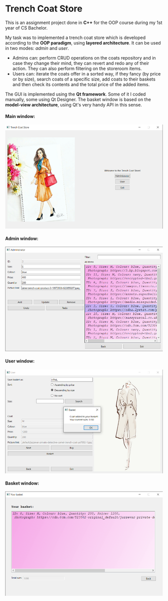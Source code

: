 # Trench Coat Store

This is an assignment project done in **C++** for the OOP course during my 1st year of CS Bachelor.

My task was to implemented a trench coat store which is developed according to the **OOP paradigm**, using **layered architecture**. It can be used in two modes: *admin* and *user*.
- Admins can: perform CRUD operations on the coats repository and in case they change their mind, they can revert and redo any of their action. They can also perform filtering on the storeroom items.
- Users can: iterate the coats offer in a sorted way, if they fancy (by price or by size), search coats of a specific size, add coats to their baskets and then check its contents and the total price of the added items.

The GUI is implemented using the **Qt framework**. Some of it I coded manually, some using Qt Designer. The basket window is based on the **model-view architecture**, using Qt's very handy API in this sense.

#### Main window:

![This is a picture](trench_coat_main_page.png)

#### Admin window:

![This is a picture](trench_coat_admin_window.png)

#### User window:

![This is a picture](trench_coat_user_window.png)

#### Basket window:
![This is a picture](trench_coat_basket_window.png)
